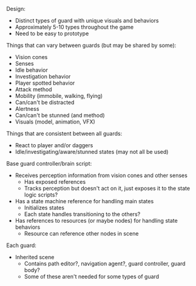 Design:
- Distinct types of guard with unique visuals and behaviors
- Approximately 5-10 types throughout the game
- Need to be easy to prototype

Things that can vary between guards (but may be shared by some):
- Vision cones
- Senses
- Idle behavior
- Investigation behavior
- Player spotted behavior
- Attack method
- Mobility (immobile, walking, flying)
- Can/can't be distracted
- Alertness
- Can/can't be stunned (and method)
- Visuals (model, animation, VFX)

Things that are consistent between all guards:
- React to player and/or daggers
- Idle/investigating/aware/stunned states (may not all be used)

Base guard controller/brain script:
- Receives perception information from vision cones and other senses
	- Has exposed references
	- Tracks perception but doesn't act on it, just exposes it to the state logic scripts?
- Has a state machine reference for handling main states
	- Initializes states
	- Each state handles transitioning to the others?
- Has references to resources (or maybe nodes) for handling state behaviors
	- Resource can reference other nodes in scene

Each guard:
- Inherited scene
	- Contains path editor?, navigation agent?, guard controller, guard body?
	- Some of these aren't needed for some types of guard
